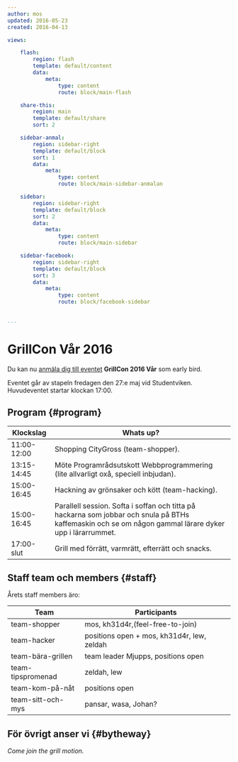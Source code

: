 ```yaml
---
author: mos
updated: 2016-05-23
created: 2016-04-13

views:

    flash:
        region: flash
        template: default/content
        data:
            meta:
                type: content
                route: block/main-flash

    share-this:
        region: main
        template: default/share
        sort: 2

    sidebar-anmal:
        region: sidebar-right
        template: default/block
        sort: 1
        data:
            meta:
                type: content
                route: block/main-sidebar-anmalan

    sidebar:
        region: sidebar-right
        template: default/block
        sort: 2
        data:
            meta:
                type: content
                route: block/main-sidebar

    sidebar-facebook:
        region: sidebar-right
        template: default/block
        sort: 3
        data:
            meta:
                type: content
                route: block/facebook-sidebar


...
```

GrillCon Vår 2016
===============================

Du kan nu [anmäla dig till eventet](https://github.com/dbwebb-se/grillcon/issues/2) **GrillCon 2016 Vår** som early bird.

Eventet går av stapeln fredagen den 27:e maj vid Studentviken. Huvudeventet startar klockan 17:00.



Program {#program}
-------------------------------

| Klockslag         | Whats up?                          |
|-------------------|------------------------------------|
| 11:00-12:00     | Shopping CityGross (team-shopper).                |
| 13:15-14:45     | Möte Programrådsutskott Webbprogrammering (lite allvarligt oxå, speciell inbjudan).    |
| 15:00-16:45     | Hackning av grönsaker och kött (team-hacking). |
| 15:00-16:45     | Parallell session. Softa i soffan och titta på hackarna som jobbar och snula på BTHs kaffemaskin och se om någon gammal lärare dyker upp i lärarrummet. |
| 17:00-slut      | Grill med förrätt, varmrätt, efterrätt och snacks. |




Staff team och members {#staff}
-------------------------------

Årets staff members äro:

| Team              | Participants                       |
|-------------------|------------------------------------|
| team-shopper      | mos, kh31d4r,(feel-free-to-join)   |
| team-hacker       | positions open + mos, kh31d4r, lew, zeldah |
| team-bära-grillen | team leader Mjupps, positions open |
| team-tipspromenad | zeldah, lew                        |
| team-kom-på-nåt   | positions open                     |
| team-sitt-och-mys | pansar, wasa, Johan?               |



För övrigt anser vi {#bytheway}
------------------------------

*Come join the grill motion.*
